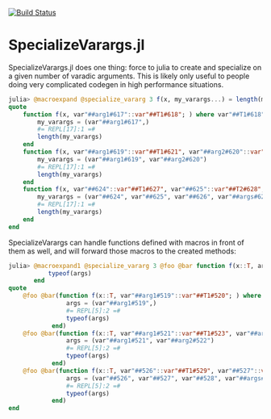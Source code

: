 [![Build Status](https://travis-ci.com/MasonProtter/SpecializeVarargs.jl.svg?branch=master)](https://travis-ci.com/MasonProtter/SpecializeVarargs.jl)

# SpecializeVarargs.jl

SpecializeVarargs.jl does one thing: force to julia to create and specialize on a given number of varadic arguments. This is likely only useful to people doing very complicated codegen in high performance situations.

```julia
julia> @macroexpand @specialize_vararg 3 f(x, my_varargs...) = length(my_varargs)
quote
    function f(x, var"##arg1#617"::var"##T1#618"; ) where var"##T1#618"
        my_varargs = (var"##arg1#617",)
        #= REPL[17]:1 =#
        length(my_varargs)
    end
    function f(x, var"##arg1#619"::var"##T1#621", var"##arg2#620"::var"##T2#622"; ) where {var"##T1#621", var"##T2#622"}
        my_varargs = (var"##arg1#619", var"##arg2#620")
        #= REPL[17]:1 =#
        length(my_varargs)
    end
    function f(x, var"##624"::var"##T1#627", var"##625"::var"##T2#628", var"##626"::var"##T3#629", var"##args#623"...; ) where {var"##T1#627", var"##T2#628", var"##T3#629"}
        my_varargs = (var"##624", var"##625", var"##626", var"##args#623"...)
        #= REPL[17]:1 =#
        length(my_varargs)
    end
end
```
SpecializeVarargs can handle functions defined with macros in front of them as well, and will forward those macros to the created methods:
```julia
julia> @macroexpand1 @specialize_vararg 3 @foo @bar function f(x::T, args...) where T
           typeof(args)
       end
quote
    @foo @bar(function f(x::T, var"##arg1#519"::var"##T1#520"; ) where {T, var"##T1#520"}
                args = (var"##arg1#519",)
                #= REPL[5]:2 =#
                typeof(args)
            end)
    @foo @bar(function f(x::T, var"##arg1#521"::var"##T1#523", var"##arg2#522"::var"##T2#524"; ) where {T, var"##T1#523", var"##T2#524"}
                args = (var"##arg1#521", var"##arg2#522")
                #= REPL[5]:2 =#
                typeof(args)
            end)
    @foo @bar(function f(x::T, var"##526"::var"##T1#529", var"##527"::var"##T2#530", var"##528"::var"##T3#531", var"##args#525"...; ) where {T, var"##T1#529", var"##T2#530", var"##T3#531"}
                args = (var"##526", var"##527", var"##528", var"##args#525"...)
                #= REPL[5]:2 =#
                typeof(args)
            end)
end
```
